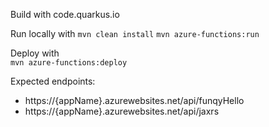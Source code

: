 Build with code.quarkus.io

Run locally with
`mvn clean install`
`mvn azure-functions:run`

Deploy with  
`mvn azure-functions:deploy`

Expected endpoints:
* https://{appName}.azurewebsites.net/api/funqyHello
* https://{appName}.azurewebsites.net/api/jaxrs
